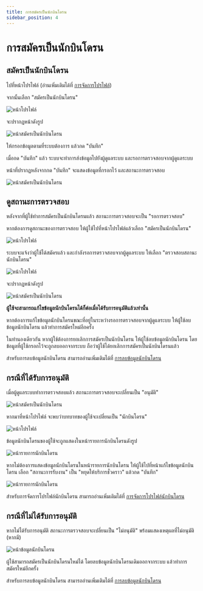 ```yaml
---
title: การสมัครเป็นนักบินโดรน
sidebar_position: 4
---
```


# การสมัครเป็นนักบินโดรน

## สมัครเป็นนักบินโดรน

ไปที่หน้าโปรไฟล์ (อ่านเพิ่มเติมได้ที่ [การจัดการโปรไฟล์](./profile))

จากนั้นเลือก "สมัครเป็นนักบินโดรน"

![หน้าโปรไฟล์](../static/img/docs/apply-for-drone-owner/1.png "หน้าโปรไฟล์")

จะปรากฏหน้าดังรูป

![หน้าสมัครเป็นนักบินโดรน](../static/img/docs/apply-for-drone-owner/2.png "หน้าสมัครเป็นนักบินโดรน")

ให้กรอกข้อมูลตามที่ระบบต้องการ แล้วกด "บันทึก"

เมื่อกด "บันทึก" แล้ว ระบบจะทำการส่งข้อมูลไปยังผู้ดูแลระบบ และรอการตรวจสอบจากผู้ดูแลระบบ

หน้าที่ปรากฏหลังจากกด "บันทึก" จะแสดงข้อมูลที่กรอกไว้ และสถานะการตรวจสอบ

![หน้าสมัครเป็นนักบินโดรน](../static/img/docs/apply-for-drone-owner/3.png "หน้าสมัครเป็นนักบินโดรน")

## ดูสถานะการตรวจสอบ

หลังจากที่ผู้ใช้ทำการสมัครเป็นนักบินโดรนแล้ว สถานะการตรวจสอบจะเป็น "รอการตรวจสอบ"

หากต้องการดูสถานะของการตรวจสอบ ให้ผู้ใช้ไปที่หน้าโปรไฟล์แล้วเลือก "สมัครเป็นนักบินโดรน"

![หน้าโปรไฟล์](../static/img/docs/apply-for-drone-owner/1.png "หน้าโปรไฟล์")

ระบบจะแจ้งว่าผู้ใช้ได้สมัครแล้ว และกำลังรอการตรวจสอบจากผู้ดูแลระบบ ให้เลือก "ตรวจสอบสถานะนักบินโดรน"

![หน้าโปรไฟล์](../static/img/docs/apply-for-drone-owner/8.png "หน้าโปรไฟล์")

จะปรากฏหน้าดังรูป

![หน้าสมัครเป็นนักบินโดรน](../static/img/docs/apply-for-drone-owner/3.png "หน้าสมัครเป็นนักบินโดรน")

**ผู้ใช้จะสามารถแก้ไขข้อมูลนักบินโดรนได้ก็ต่อเมื่อได้รับการอนุมัติแล้วเท่านั้น**

หากต้องการแก้ไขข้อมูลนักบินโดรนขณะที่อยู่ในระหว่างรอการตรวจสอบจากผู้ดูแลระบบ ให้ผู้ใช้ลบข้อมูลนักบินโดรน แล้วทำการสมัครใหม่อีกครั้ง

ในทำนองเดียวกัน หากผู้ใช้ต้องการยกเลิกการสมัครเป็นนักบินโดรน ให้ผู้ใช้ลบข้อมูลนักบินโดรน โดยข้อมูลที่ผู้ใช้กรอกไว้จะถูกลบออกจากระบบ ถือว่าผู้ใช้ได้ยกเลิกการสมัครเป็นนักบินโดรนแล้ว

สำหรับการลบข้อมูลนักบินโดรน สามารถอ่านเพิ่มเติมได้ที่ [การลบข้อมูลนักบินโดรน](./drone-owner-profile#การลบข้อมูลนักบินโดรน)

## กรณีที่ได้รับการอนุมัติ

เมื่อผู้ดูแลระบบทำการตรวจสอบแล้ว สถานะการตรวจสอบจะเปลี่ยนเป็น "อนุมัติ"

![หน้าสมัครเป็นนักบินโดรน](../static/img/docs/apply-for-drone-owner/4.png "หน้าสมัครเป็นนักบินโดรน")

หากมาที่หน้าโปรไฟล์ จะพบว่าบทบาทของผู้ใช้จะเปลี่ยนเป็น "นักบินโดรน"

![หน้าโปรไฟล์](../static/img/docs/apply-for-drone-owner/5.png "หน้าโปรไฟล์")

ข้อมูลนักบินโดรนของผู้ใช้จะถูกแสดงในหน้ารายการนักบินโดรนดังรูป

![หน้ารายการนักบินโดรน](../static/img/docs/apply-for-drone-owner/6.png "หน้ารายการนักบินโดรน")

หากไม่ต้องการแสดงข้อมูลนักบินโดรนในหน้ารายการนักบินโดรน ให้ผู้ใช้ไปที่หน้าแก้ไขข้อมูลนักบินโดรน เลือก "สถานะการรับงาน" เป็น "หยุดให้บริการชั่วคราว" แล้วกด "บันทึก"

![หน้ารายการนักบินโดรน](../static/img/docs/apply-for-drone-owner/7.png "หน้ารายการนักบินโดรน")

สำหรับการจัดการโปรไฟล์นักบินโดรน สามารถอ่านเพิ่มเติมได้ที่ [การจัดการโปรไฟล์นักบินโดรน](./drone-owner-profile)

## กรณีที่ไม่ได้รับการอนุมัติ

หากไม่ได้รับการอนุมัติ สถานะการตรวจสอบจะเปลี่ยนเป็น "ไม่อนุมัติ" พร้อมแสดงเหตุผลที่ไม่อนุมัติ (หากมี)

![หน้าข้อมูลนักบินโดรน](../static/img/docs/apply-for-drone-owner/9.png "หน้าข้อมูลนักบินโดรน")

ผู้ใช้สามารถสมัครเป็นนักบินโดรนใหม่ได้ โดยลบข้อมูลนักบินโดรนเดิมออกจากระบบ แล้วทำการสมัครใหม่อีกครั้ง

สำหรับการลบข้อมูลนักบินโดรน สามารถอ่านเพิ่มเติมได้ที่ [การลบข้อมูลนักบินโดรน](./drone-owner-profile#การลบข้อมูลนักบินโดรน)
